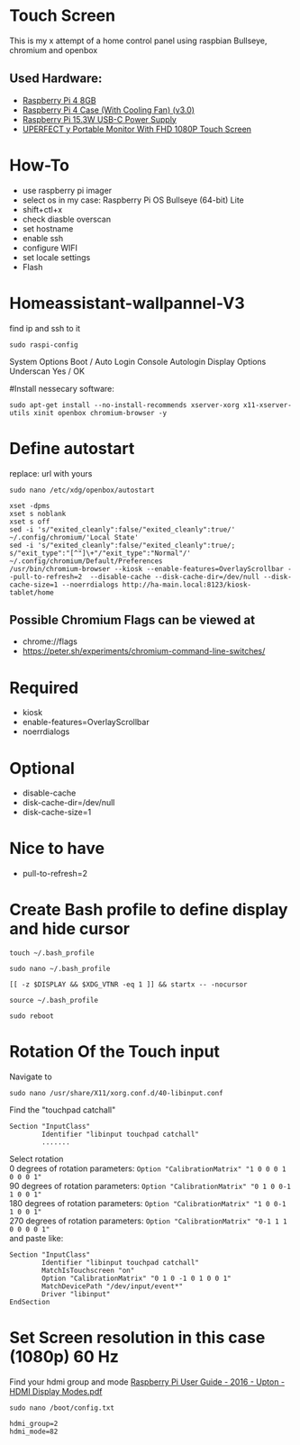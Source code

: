 # Touch Screen
This is my x attempt of a home control panel using raspbian Bullseye, chromium and openbox

## Used Hardware:
- [Raspberry Pi 4 8GB](https://www.raspberrypi.org/products/raspberry-pi-4-model-b/)
- [Raspberry Pi 4 Case (With Cooling Fan) (v3.0)](https://www.thepihut.com/products/raspberry-pi-4-case-with-cooling-fan?variant=31907267706942)
- [Raspberry Pi 15.3W USB-C Power Supply](https://www.raspberrypi.org/products/type-c-power-supply/)
- [UPERFECT y Portable Monitor With FHD 1080P Touch Screen](https://www.aliexpress.com/item/1005002828837342.html?spm=a2g0s.9042311.0.0.4b304c4dO7abT1)

# How-To
- use raspberry pi imager
- select os in my case: Raspberry Pi OS Bullseye (64-bit) Lite
- shift+ctl+x
- check diasble overscan
- set hostname
- enable ssh
- configure WIFI
- set locale settings
- Flash 

# Homeassistant-wallpannel-V3
find ip and ssh to it
```
sudo raspi-config
```
System Options
Boot / Auto Login
Console Autologin
Display Options
Underscan
Yes
/ OK

#Install nessecary software:
```
sudo apt-get install --no-install-recommends xserver-xorg x11-xserver-utils xinit openbox chromium-browser -y
```
# Define autostart
replace: url with yours
```
sudo nano /etc/xdg/openbox/autostart
```
```
xset -dpms
xset s noblank
xset s off
sed -i 's/"exited_cleanly":false/"exited_cleanly":true/' ~/.config/chromium/'Local State'
sed -i 's/"exited_cleanly":false/"exited_cleanly":true/; s/"exit_type":"[^"]\+"/"exit_type":"Normal"/' ~/.config/chromium/Default/Preferences
/usr/bin/chromium-browser --kiosk --enable-features=OverlayScrollbar --pull-to-refresh=2  --disable-cache --disk-cache-dir=/dev/null --disk-cache-size=1 --noerrdialogs http://ha-main.local:8123/kiosk-tablet/home
```
## Possible Chromium Flags can be viewed at
- chrome://flags
- https://peter.sh/experiments/chromium-command-line-switches/
# Required
- kiosk
- enable-features=OverlayScrollbar
- noerrdialogs
# Optional
- disable-cache
- disk-cache-dir=/dev/null
- disk-cache-size=1
# Nice to have
- pull-to-refresh=2



# Create Bash profile to define display and hide cursor
```
touch ~/.bash_profile
```
```
sudo nano ~/.bash_profile
```
```
[[ -z $DISPLAY && $XDG_VTNR -eq 1 ]] && startx -- -nocursor
```
```
source ~/.bash_profile
```
```
sudo reboot
```
# Rotation Of the Touch input
Navigate to
```
sudo nano /usr/share/X11/xorg.conf.d/40-libinput.conf
```
Find the "touchpad catchall"
```
Section "InputClass"
        Identifier "libinput touchpad catchall"
        .......
```
Select rotation<br/>
0 degrees of rotation parameters: ```Option "CalibrationMatrix" "1 0 0 0 1 0 0 0 1"```<br/>
90 degrees of rotation parameters: ```Option "CalibrationMatrix" "0 1 0 0-1 1 0 0 1"```<br/>
180 degrees of rotation parameters: ```Option "CalibrationMatrix" "1 0 0-1 1 0 0 1"```<br/>
270 degrees of rotation parameters: ```Option "CalibrationMatrix" "0-1 1 1 0 0 0 0 1"```<br/>
and paste like:
```
Section "InputClass"
        Identifier "libinput touchpad catchall"
        MatchIsTouchscreen "on"
        Option "CalibrationMatrix" "0 1 0 -1 0 1 0 0 1"
        MatchDevicePath "/dev/input/event*"
        Driver "libinput"
EndSection
```
# Set Screen resolution in this case (1080p) 60 Hz
Find your hdmi group and mode [Raspberry Pi  User Guide - 2016 - Upton - HDMI Display Modes.pdf](https://github.com/maxgyver87/Homeassistant-wallpannel-V3/files/15239152/Raspberry.Pi.User.Guide.-.2016.-.Upton.-.HDMI.Display.Modes.pdf)

```
sudo nano /boot/config.txt
```
```
hdmi_group=2
hdmi_mode=82
```
